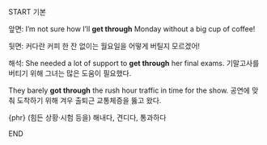 START
기본

앞면:
I’m not sure how I’ll **get through** Monday without a big cup of coffee!


뒷면:
커다란 커피 한 잔 없이는 월요일을 어떻게 버틸지 모르겠어!


해석:
She needed a lot of support to **get through** her final exams.
기말고사를 버티기 위해 그녀는 많은 도움이 필요했다.

They barely **got through** the rush hour traffic in time for the show.
공연에 맞춰 도착하기 위해 겨우 출퇴근 교통체증을 뚫고 왔다.

{phr} (힘든 상황·시험 등을) 해내다, 견디다, 통과하다
<!--ID: 1742800427317-->
END
